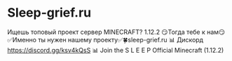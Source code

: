 # Sleep-grief.ru
Ищешь топовый проект сервер MINECRAFT? 1.12.2 😏Тогда тебе к нам😏✅Именно ты нужен нашему проекту✅🍀sleep-grief.ru 📊 Дискорд https://discord.gg/ksv4kQsS 📊  Join the S L E E P Official Minecraft (1.12.2)
